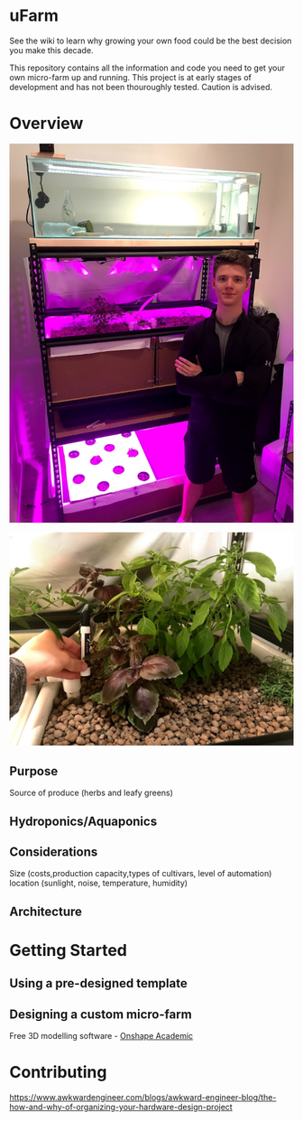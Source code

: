 # uFarm
See the wiki to learn why growing your own food could be the best decision you make this decade.

This repository contains all the information and code you need to get your own micro-farm up and running. This project is at early stages of development and has not been thouroughly tested. Caution is advised.

# Overview
![first_build](https://github.com/garrettdowd/ufarm/blob/master/examples/aquaponics.jpg "First Example Build")

![first_build](https://github.com/garrettdowd/ufarm/blob/master/examples/growth.jpg "Basil Growth")

## Purpose
Source of produce (herbs and leafy greens)

## Hydroponics/Aquaponics

## Considerations
Size (costs,production capacity,types of cultivars, level of automation)
location (sunlight, noise, temperature, humidity)

## Architecture


# Getting Started

## Using a pre-designed template

## Designing a custom micro-farm

Free 3D modelling software - [Onshape Academic](https://www.onshape.com/products/education)

# Contributing

https://www.awkwardengineer.com/blogs/awkward-engineer-blog/the-how-and-why-of-organizing-your-hardware-design-project
